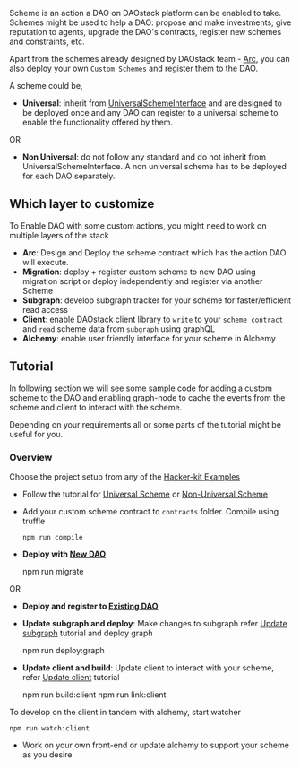 Scheme is an action a DAO on DAOstack platform can be enabled to take. Schemes might be used to help a DAO: propose and make investments, give reputation to agents, upgrade the DAO's contracts, register new schemes and constraints, etc.

Apart from the schemes already designed by DAOstack team - [Arc](https://github.com/daostack/arc/tree/master/contracts/), you can also deploy your own `Custom Schemes` and register them to the DAO.

A scheme could be,

  - **Universal**: inherit from [UniversalSchemeInterface](https://github.com/daostack/arc/blob/master/contracts/universalSchemes/UniversalSchemeInterface.sol) and are designed to be deployed once and any DAO can register to a universal scheme to enable the functionality offered by them.

  OR

  - **Non Universal**: do not follow any standard and do not inherit from UniversalSchemeInterface. A non universal scheme has to be deployed for each DAO separately.

## Which layer to customize

To Enable DAO with some custom actions, you might need to work on multiple layers of the stack

  - **Arc**: Design and Deploy the scheme contract which has the action DAO will execute.
  - **Migration**: deploy + register custom scheme to new DAO using migration script or deploy independently and register via another Scheme
  - **Subgraph**: develop subgraph tracker for your scheme for faster/efficient read access
  - **Client**: enable DAOstack client library to `write` to your `scheme contract` and `read` scheme data from `subgraph` using graphQL
  - **Alchemy**: enable user friendly interface for your scheme in Alchemy

## Tutorial
  
In following section we will see some sample code for adding a custom scheme to the DAO and enabling graph-node to cache the events from the scheme and client to interact with the scheme.

Depending on your requirements all or some parts of the tutorial might be useful for you.

### Overview

Choose the project setup from any of the [Hacker-kit Examples](https://github.com/daostack/DAOstack-Hackers-Kit)

  - Follow the tutorial for [Universal Scheme](../developCustomUniScheme/) or [Non-Universal Scheme](../developCustomNonUniScheme/)
  - Add your custom scheme contract to `contracts` folder. Compile using truffle

        npm run compile

  - **Deploy with [New DAO](../registerToNewDAO)**
        
    npm run migrate

OR

  - **Deploy and register to [Existing DAO](../registerToExistingDAO/)**

  - **Update subgraph and deploy**: Make changes to subgraph refer [Update subgraph](../subgraphForNewScheme/) tutorial and deploy graph

    npm run deploy:graph

  - **Update client and build**: Update client to interact with your scheme, refer [Update client](../clientForNewScheme/) tutorial

    npm run build:client
    npm run link:client

To develop on the client in tandem with alchemy, start watcher

    npm run watch:client

  - Work on your own front-end or update alchemy to support your scheme as you desire

